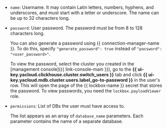 * `name`: Username. It may contain Latin letters, numbers, hyphens, and underscores, and must start with a letter or underscore. The name can be up to 32 characters long.
* `password`: User password. The password must be from 8 to 128 characters long.

  You can also generate a password using {{ connection-manager-name }}. To do this, specify `"generate_password": true` instead of `"password": "<user_password>"`.

  To view the password, select the cluster you created in the [management console]({{ link-console-main }}), go to the **{{ ui-key.yacloud.clickhouse.cluster.switch_users }}** tab and click **{{ ui-key.yacloud.mdb.cluster.users.label_go-to-password }}** in the user's row. This will open the page of the {{ lockbox-name }} secret that stores the password. To view passwords, you need the `lockbox.payloadViewer` role.

* `permissions`: List of DBs the user must have access to.

    The list appears as an array of `database_name` parameters. Each parameter contains the name of a separate database.
